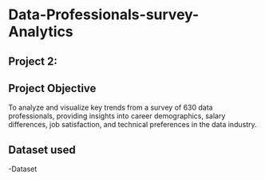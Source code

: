 # Data-Professionals-survey-Analytics

## Project 2:

## Project Objective
To analyze and visualize key trends from a survey of 630 data professionals, providing insights into career demographics, salary differences, job satisfaction, and technical preferences in the data industry.

## Dataset used
-<a herf="https://github.com/udbhav555/Data-Professionals-survey-Analytics/blob/main/Project%209.pbix">Dataset</a>
